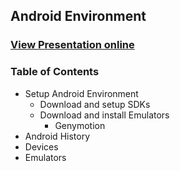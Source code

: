 ## Android Environment
### [View Presentation online](http://rawgit.com/TelerikAcademy/Mobile-Applications-for-Android/master/03.%20Android-Environment/slides/index.html)
### Table of Contents
- Setup Android Environment
  - Download and setup SDKs
  - Download and install Emulators
    - Genymotion
- Android History
- Devices
- Emulators
